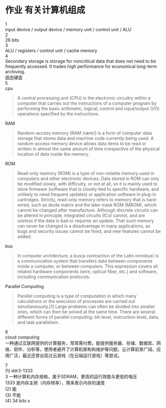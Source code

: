 # 作业 有关计算机组成
1  
input device / output device / memory unit / control unit / ALU  
2  
26 bits  
3  
ALU / registers / control unit / cache memory  
4  
Secondary storage is storage for noncritical data that does not need to be frequently accessed. It trades high performance for economical long-term archiving.  
固态硬盘  
5  
cpu  
>A central processing unit (CPU) is the electronic circuitry within a computer that carries out the instructions of a computer program by performing the basic arithmetic, logical, control and input/output (I/O) operations specified by the instructions. 

RAM  
>Random-access memory (RAM /ræm/) is a form of computer data storage that stores data and machine code currently being used. A random-access memory device allows data items to be read or written in almost the same amount of time irrespective of the physical location of data inside the memory.

ROM  
>Read-only memory (ROM) is a type of non-volatile memory used in computers and other electronic devices. Data stored in ROM can only be modified slowly, with difficulty, or not at all, so it is mainly used to store firmware (software that is closely tied to specific hardware, and unlikely to need frequent updates) or application software in plug-in cartridges.
Strictly, read-only memory refers to memory that is hard-wired, such as diode matrix and the later mask ROM (MROM), which cannot be changed after manufacture. Although discrete circuits can be altered in principle, integrated circuits (ICs) cannot, and are useless if the data is bad or requires an update. That such memory can never be changed is a disadvantage in many applications, as bugs and security issues cannot be fixed, and new features cannot be added.

bus  
>In computer architecture, a bus(a contraction of the Latin omnibus) is a communication system that transfers data between components inside a computer, or between computers. This expression covers all related hardware components (wire, optical fiber, etc.) and software, including communication protocols.

Parallel Computing  
>Parallel computing is a type of computation in which many calculations or the execution of processes are carried out simultaneously.[1] Large problems can often be divided into smaller ones, which can then be solved at the same time. There are several different forms of parallel computing: bit-level, instruction-level, data, and task parallelism.

6  
cloud computing  
一种通过互联网提供的计算服务，常常需付费。能提供服务器、存储、数据库、网络、软件、分析等，使用者避开了计算机架构和维护等问题，云计算前景广阔，应用广泛，最近还曾出现过云游戏（在云端运行游戏）等尝试。  

7  
(1) ddr3-1333  
3 一种计算机内存规格，属于SDRAM，更高的运行效能与更低的电压  
1333 是内存主频（内存频率），用来表示内存的速度  
(2) 能  
(3) 不能  
(4) 34 bits  s